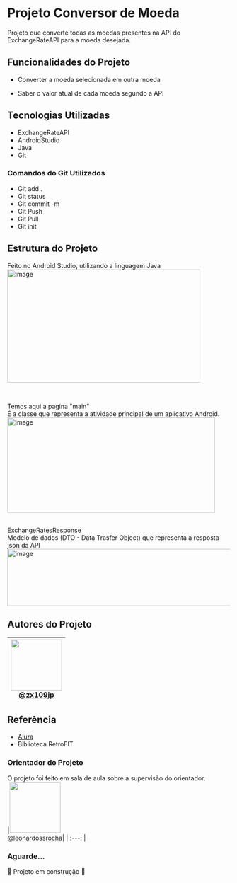 

# Projeto Conversor de Moeda

Projeto que converte todas as moedas presentes na API do ExchangeRateAPI para a moeda desejada. <br>


## Funcionalidades do Projeto

- Converter a moeda selecionada em outra moeda

- Saber o valor atual de cada moeda segundo a API

## Tecnologias Utilizadas
- ExchangeRateAPI
- AndroidStudio
- Java
- Git

### Comandos do Git Utilizados

- Git add .
- Git status
- Git commit -m
- Git Push
- Git Pull
- Git init


## Estrutura do Projeto 
Feito no Android Studio, utilizando a linguagem Java <br>
<img width="436" height="256" alt="image" src="https://github.com/user-attachments/assets/e85ae518-82b1-4d92-a155-f948ed32d920" />

<br>

Temos aqui a pagina "main" <br>  É a classe que representa a atividade principal de um aplicativo Android. <br>
<img width="469" height="215" alt="image" src="https://github.com/user-attachments/assets/e081a0d8-c084-421a-b134-c6f7aa7ec648" />

<br> ExchangeRatesResponse
<br> Modelo de dados (DTO - Data Trasfer Object) que representa a resposta json da API<br>
<img width="732" height="129" alt="image" src="https://github.com/user-attachments/assets/4ec07c2c-e1d1-4aee-bd7d-b6cbb415ee3f" />







## Autores do Projeto

|<img loading="lazy" src="https://avatars.githubusercontent.com/u/138886648?v=4" width=115><br> [@zx109jp](https://www.github.com/zx109jp)| 
| :---: |

## Referência
- <a href="https://www.alura.com.br/artigos/escrever-bom-readme?srsltid=AfmBOorDoV2UtH2CAjuc_rS97nFEgoIHuhnHwNb2AxPki1i-pthuUcK1"> Alura </a><br>
 - Biblioteca RetroFIT


### Orientador do Projeto 
O projeto foi feito em sala de aula sobre a supervisão do orientador. <br>
|<img loading="lazy" src="https://avatars.githubusercontent.com/u/10586424?v=4" width=115><br> [@leonardossrocha](https://www.github.com/leonardossrocha)| 
| :---: |

### Aguarde...
 :construction: Projeto em construção :construction:
 


